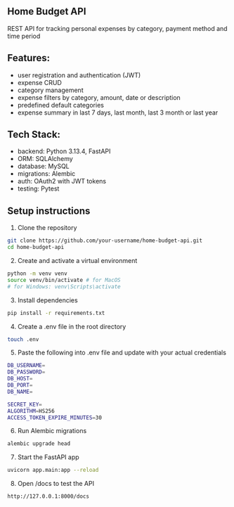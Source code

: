 ## Home Budget API


REST API for tracking personal expenses by category, payment method and time period


## Features:
- user registration and authentication (JWT)
- expense CRUD
- category management
- expense filters by category, amount, date or description
- predefined default categories
- expense summary in last 7 days, last month, last 3 month or last year


## Tech Stack:
- backend: Python 3.13.4, FastAPI
- ORM: SQLAlchemy
- database: MySQL
- migrations: Alembic
- auth: OAuth2 with JWT tokens
- testing: Pytest


## Setup instructions


1. Clone the repository
```bash
git clone https://github.com/your-username/home-budget-api.git
cd home-budget-api
```


2. Create and activate a virtual environment
```bash
python -m venv venv
source venv/bin/activate # for MacOS 
# for Windows: venv\Scripts\activate
```


3. Install dependencies
```bash
pip install -r requirements.txt
```


4. Create a .env file in the root directory
```bash
touch .env
```


5. Paste the following into .env file and update with your actual credentials
```bash
DB_USERNAME=
DB_PASSWORD=
DB_HOST=
DB_PORT=
DB_NAME=

SECRET_KEY=
ALGORITHM=HS256
ACCESS_TOKEN_EXPIRE_MINUTES=30
```


6. Run Alembic migrations
```bash
alembic upgrade head
```


7. Start the FastAPI app
```bash
uvicorn app.main:app --reload
```


8. Open /docs to test the API
```bash
http://127.0.0.1:8000/docs
```
